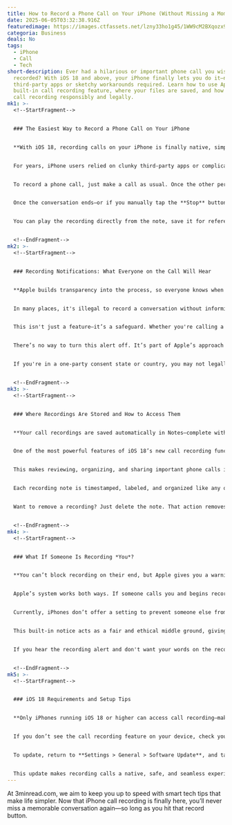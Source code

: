 ```yaml
---
title: How to Record a Phone Call on Your iPhone (Without Missing a Moment)
date: 2025-06-05T03:32:38.916Z
featuredimage: https://images.ctfassets.net/lzny33ho1g45/1WW9cM2BXqozx9ZPSCowop/ec3a30977fe44771c5294b957992eaf9/how-to-record-a-phone-call-on-iphone-image02_1.jpg?w=1520&fm=avif&q=31&fit=thumb&h=760
categoria: Business
deals: No
tags:
  - iPhone
  - Call
  - Tech
short-description: Ever had a hilarious or important phone call you wish you'd
  recorded? With iOS 18 and above, your iPhone finally lets you do it—no
  third-party apps or sketchy workarounds required. Learn how to use Apple’s
  built-in call recording feature, where your files are saved, and how to handle
  call recording responsibly and legally.
mk1: >-
  <!--StartFragment-->


  ### The Easiest Way to Record a Phone Call on Your iPhone


  **With iOS 18, recording calls on your iPhone is finally native, simple, and automatic.**


  For years, iPhone users relied on clunky third-party apps or complicated workarounds just to record a phone call. Now, Apple has solved that problem by introducing native call recording in **iOS 18**—and it’s integrated directly into your calling interface.


  To record a phone call, just make a call as usual. Once the other person answers, a **call recording icon** (depicted as sound waves) will appear in the top-left corner of your screen. Tap it, and a pop-up will explain the feature the first time you use it. Tap **Continue**, and Apple will play a short audio message alerting both parties that the call is being recorded.


  Once the conversation ends—or if you manually tap the **Stop** button on the recording monitor—the recording stops automatically. From there, the magic happens behind the scenes: your audio recording and a full transcript are **saved in the Notes app**.


  You can play the recording directly from the note, save it for reference, or delete it completely. No extra apps, subscriptions, or third-party storage services needed. It’s all done within your iPhone’s native system.


  <!--EndFragment-->
mk2: >-
  <!--StartFragment-->


  ### Recording Notifications: What Everyone on the Call Will Hear


  **Apple builds transparency into the process, so everyone knows when they’re being recorded.**


  In many places, it's illegal to record a conversation without informing the other party—and Apple has baked this principle right into the system. When you start recording a call, your iPhone plays a brief but audible message to notify everyone that the call is being recorded.


  This isn't just a feature—it’s a safeguard. Whether you're calling a client, a friend, or a colleague, this default announcement helps ensure that your call recording is compliant with **two-party consent laws** in regions that require it.


  There’s no way to turn this alert off. It’s part of Apple’s approach to privacy and user protection. So, if you plan to record a call, make sure you do so ethically and legally by keeping all participants in the loop.


  If you're in a one-party consent state or country, you may not legally need permission, but that doesn't override the automatic alert your iPhone will issue. Use this as a reminder that **transparency and consent** are always best practices when recording communications.


  <!--EndFragment-->
mk3: >-
  <!--StartFragment-->


  ### Where Recordings Are Stored and How to Access Them


  **Your call recordings are saved automatically in Notes—complete with searchable transcripts.**


  One of the most powerful features of iOS 18’s new call recording function is its seamless integration with the **Notes app**. After a call ends, your iPhone creates a new note containing both the **audio recording** and an **AI-generated transcript**.


  This makes reviewing, organizing, and sharing important phone calls incredibly easy. Whether you’re documenting interviews, business calls, or even funny conversations with friends, you can find, play, and share them right from Notes.


  Each recording note is timestamped, labeled, and organized like any other note. You can rename the note, add it to a folder, or tag it for easier retrieval. And thanks to Apple’s on-device intelligence, your transcripts are searchable—so you can quickly locate specific conversations by keyword.


  Want to remove a recording? Just delete the note. That action removes both the audio and transcript. It’s privacy-first, giving you complete control over what’s kept and what’s erased.


  <!--EndFragment-->
mk4: >-
  <!--StartFragment-->


  ### What If Someone Is Recording *You*?


  **You can’t block recording on their end, but Apple gives you a warning and a choice.**


  Apple’s system works both ways. If someone calls you and begins recording, your iPhone will automatically **play the same audio alert** letting you know the conversation is being recorded. This feature ensures that you're never unknowingly recorded during a call.


  Currently, iPhones don’t offer a setting to prevent someone else from recording a call. If you're uncomfortable with being recorded, your only recourse is to ask the other person to stop—or hang up the call altogether.


  This built-in notice acts as a fair and ethical middle ground, giving both parties the opportunity to consent—or opt out. As Apple continues to push for user privacy and security, this feature offers peace of mind that you won’t be recorded in secret on iOS devices.


  If you hear the recording alert and don't want your words on the record, be direct: ask to disable recording, or politely end the call. Apple has put the power back in your hands, even when you’re not the one pressing record.


  <!--EndFragment-->
mk5: >-
  <!--StartFragment-->


  ### iOS 18 Requirements and Setup Tips


  **Only iPhones running iOS 18 or higher can access call recording—make sure you’re updated.**


  If you don’t see the call recording feature on your device, check your iOS version. Go to **Settings > General > About**, and you’ll find your current iOS version listed next to **iOS Version**. If you’re below 18, you’ll need to update your phone.


  To update, return to **Settings > General > Software Update**, and tap **Update Now**. Ensure your device is connected to Wi-Fi and has enough battery before beginning. Once your iPhone is updated to iOS 18 or above, the recording feature will become available automatically.


  This update makes recording calls a native, safe, and seamless experience for users who want to capture meaningful conversations—whether it’s for work, personal documentation, or simply saving a laugh for later.
---
```

At 3minread.com, we aim to keep you up to speed with smart tech tips that make life simpler. Now that iPhone call recording is finally here, you’ll never miss a memorable conversation again—so long as you hit that record button.

<!--EndFragment-->